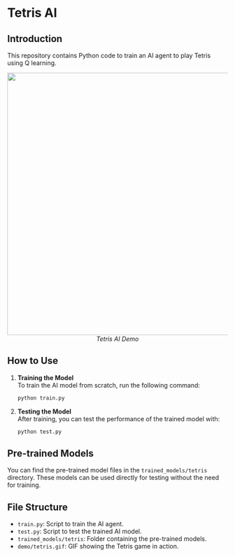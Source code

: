 # Tetris AI

## Introduction

This repository contains Python code to train an AI agent to play Tetris using Q learning.

<p align="center">
  <img src="demo/tetris.gif" width=600><br/>
  <i>Tetris AI Demo</i>
</p>

## How to Use

1. **Training the Model**  
   To train the AI model from scratch, run the following command:

   ```bash
   python train.py
   ```

2. **Testing the Model**  
   After training, you can test the performance of the trained model with:

   ```bash
   python test.py
   ```

## Pre-trained Models

You can find the pre-trained model files in the `trained_models/tetris` directory. These models can be used directly for testing without the need for training.

## File Structure

- `train.py`: Script to train the AI agent.
- `test.py`: Script to test the trained AI model.
- `trained_models/tetris`: Folder containing the pre-trained models.
- `demo/tetris.gif`: GIF showing the Tetris game in action.
